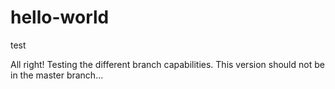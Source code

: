 # hello-world
test

All right! Testing the different branch capabilities. This version should not be in the master branch...
